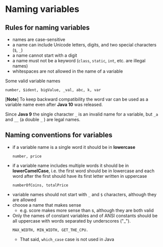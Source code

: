 # Naming variables

## Rules for naming variables

* names are case-sensitive
* a name can include Unicode letters, digits, and two special characters (`$`, `_`)
* a name cannot start with a digit 
* a name must not be a keyword (`class`, `static`, `int`, etc. are illegal names)
* whitespaces are not allowed in the name of a variable

Some valid variable names
```
number, $ident, bigValue, _val, abc, k, var
```
[**Note**] To keep backward compatibility the word var can be used as a variable name even after **Java 10** was released.

Since **Java 9** the single character `_` is an invalid name for a variable, but `_a` and `__` (a double `_` ) are legal names.

## Naming conventions for variables

* if a variable name is a single word it should be in **lowercase**
    ```
    number, price
    ```
* if a variable name includes multiple words it should be in **lowerCamelCase**, 
i.e. the first word should be in lowercase and each word after the first should have its first letter written in uppercase 
    ```
    numberOfCoins, totalPrice
    ```
* variable names should not start with `_` and `$` characters, although they are allowed
* choose a name that makes sense
  * e.g. score makes more sense than s, although they are both valid
* Only the names of constant variables and of ANSI constants should be all uppercase with words separated by underscores ("_").
    ```
    MAX_WIDTH, MIN_WIDTH, GET_THE_CPU.
    ```
  * That said, `which_case` case is not used in Java